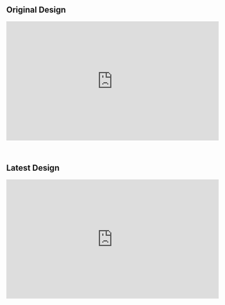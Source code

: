 ## **Original Design**

<div class="cms-embed"><iframe width="560" height="315" src="https://www.youtube.com/embed/ZKGwc2ZSMrw?si=A2liDgjbr1O1XZuw" title="YouTube video player" frameborder="0" allow="accelerometer; autoplay; clipboard-write; encrypted-media; gyroscope; picture-in-picture; web-share" referrerpolicy="strict-origin-when-cross-origin" allowfullscreen=""></iframe></div>

&nbsp;

## **Latest Design**

<div class="cms-embed"><iframe width="560" height="315" src="https://www.youtube.com/embed/lCzuQIrm9GI?si=Dpjgnt2Mkcv2JN-1" title="YouTube video player" frameborder="0" allow="accelerometer; autoplay; clipboard-write; encrypted-media; gyroscope; picture-in-picture; web-share" referrerpolicy="strict-origin-when-cross-origin" allowfullscreen=""></iframe></div>